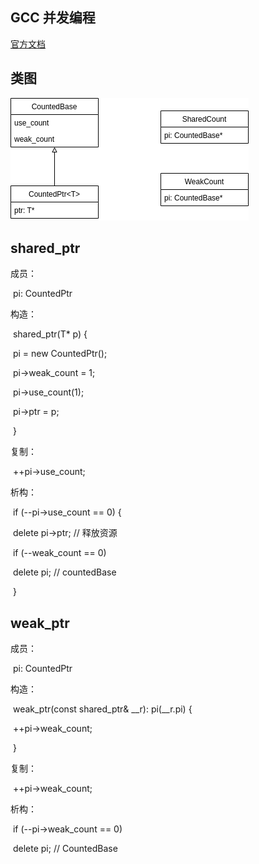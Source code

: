 

## GCC 并发编程

[官方文档](https://gcc.gnu.org/onlinedocs/libstdc++/manual/ext_concurrency.html)



## 类图

![SharedPtrBase](../images/SharedPtrBase.png)

## shared_ptr 

成员：

​	pi: CountedPtr

构造：

​	shared_ptr(T* p) {

​		pi = new CountedPtr();

​		pi->weak_count = 1;

​		pi->use_count(1);

​		pi->ptr = p;

​	}

复制：

​	++pi->use_count;



析构：

​	if (--pi->use_count == 0) {

​		delete pi->ptr; // 释放资源

​		if (--weak_count == 0)

​			delete pi; // countedBase

​	}



## weak_ptr

成员：

​	pi: CountedPtr

构造：

​	weak_ptr(const shared_ptr& \__r): pi(__r.pi) {

​		++pi->weak_count;

​	}

复制：

​	++pi->weak_count;

析构：

​	if (--pi->weak_count == 0)

​		delete pi; // CountedBase
